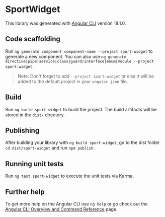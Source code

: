# SportWidget

This library was generated with [Angular CLI](https://github.com/angular/angular-cli) version 18.1.0.

## Code scaffolding

Run `ng generate component component-name --project sport-widget` to generate a new component. You can also use `ng generate directive|pipe|service|class|guard|interface|enum|module --project sport-widget`.
> Note: Don't forget to add `--project sport-widget` or else it will be added to the default project in your `angular.json` file. 

## Build

Run `ng build sport-widget` to build the project. The build artifacts will be stored in the `dist/` directory.

## Publishing

After building your library with `ng build sport-widget`, go to the dist folder `cd dist/sport-widget` and run `npm publish`.

## Running unit tests

Run `ng test sport-widget` to execute the unit tests via [Karma](https://karma-runner.github.io).

## Further help

To get more help on the Angular CLI use `ng help` or go check out the [Angular CLI Overview and Command Reference](https://angular.dev/tools/cli) page.
